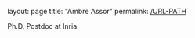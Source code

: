 layout: page
title: "Ambre Assor"
permalink: [/URL-PATH](https://ambreassor.github.io/)

Ph.D, Postdoc at Inria.
